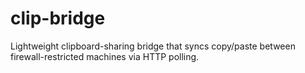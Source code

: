 # clip-bridge
Lightweight clipboard-sharing bridge that syncs copy/paste between firewall-restricted machines via HTTP polling.
